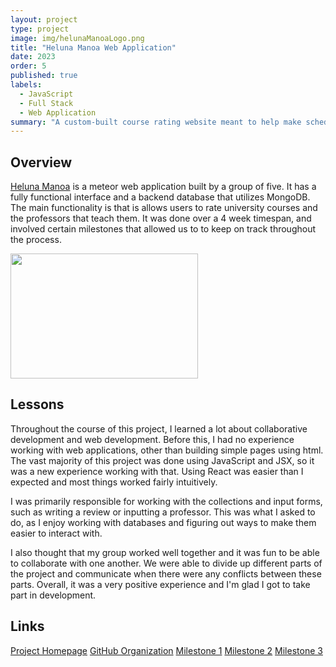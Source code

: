 ```yaml
---
layout: project
type: project
image: img/helunaManoaLogo.png
title: "Heluna Manoa Web Application"
date: 2023
order: 5
published: true
labels:
  - JavaScript
  - Full Stack
  - Web Application
summary: "A custom-built course rating website meant to help make schedule building easier."
---
```

## Overview
[Heluna Manoa](https://helunamanoa.info) is a meteor web application built by a group of five. It has a fully functional interface and a backend database that utilizes MongoDB. The main functionality is that is allows users to rate university courses and the professors that teach them. It was done over a 4 week timespan, and involved certain milestones that allowed us to to keep on track throughout the process.

<img class="img-fluid" src="../img/landing-logged3.png" width="300" height="200">

## Lessons
Throughout the course of this project, I learned a lot about collaborative development and web development. Before this, I had no experience working with web applications, other than building simple pages using html. The vast majority of this project was done using JavaScript and JSX, so it was a new experience working with that. Using React was easier than I expected and most things worked fairly intuitively.

I was primarily responsible for working with the collections and input forms, such as writing a review or inputting a professor. This was what I asked to do, as I enjoy working with databases and figuring out ways to make them easier to interact with.

I also thought that my group worked well together and it was fun to be able to collaborate with one another. We were able to divide up different parts of the project and communicate when there were any conflicts between these parts. Overall, it was a very positive experience and I'm glad I got to take part in development.

## Links
[Project Homepage](https://heluna-manoa.github.io)
[GitHub Organization](https://github.com/heluna-manoa)
[Milestone 1](https://github.com/orgs/heluna-manoa/projects/1)
[Milestone 2](https://github.com/orgs/heluna-manoa/projects/2)
[Milestone 3](https://github.com/orgs/heluna-manoa/projects/3)